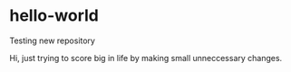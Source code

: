 # hello-world
Testing new repository

Hi, just trying to score big in life by making small unneccessary changes.
